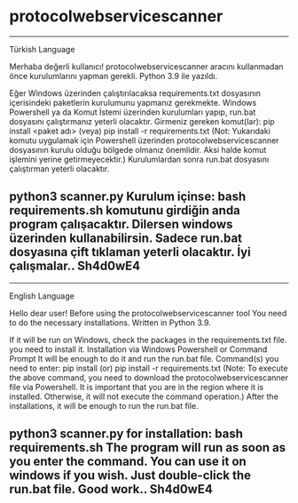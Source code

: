 # protocolwebservicescanner

----------------------------------------------------------------------------------------
Türkish Language

Merhaba değerli kullanıcı!
protocolwebservicescanner aracını kullanmadan önce 
kurulumlarını yapman gerekli. Python 3.9 ile yazıldı.

Eğer Windows üzerinden çalıştırılacaksa requirements.txt dosyasının içerisindeki paketlerin 
kurulumunu yapmanız gerekmekte. Windows Powershell ya da Komut İstemi üzerinden kurulumları
yapıp, run.bat dosyasını çalıştırmanız yeterli olacaktır.
Girmeniz gereken komut(lar):
pip install <paket adı>
(veya)
pip install -r requirements.txt
(Not: Yukarıdaki komutu uygulamak için Powershell üzerinden protocolwebservicescanner dosyasının
kurulu olduğu bölgede olmanız önemlidir. Aksi halde komut işlemini yerine getirmeyecektir.)
Kurulumlardan sonra run.bat dosyasını çalıştırman yeterli olacaktır.

python3 scanner.py 
Kurulum içinse:
bash requirements.sh
komutunu girdiğin anda program çalışacaktır. Dilersen windows üzerinden kullanabilirsin.
Sadece run.bat dosyasına çift tıklaman yeterli olacaktır.
İyi çalışmalar..
Sh4d0wE4
----------------------------------------------------------------------------------------

----------------------------------------------------------------------------------------
English Language

Hello dear user!
Before using the protocolwebservicescanner tool
You need to do the necessary installations. Written in Python 3.9.

If it will be run on Windows, check the packages in the requirements.txt file.
you need to install it. Installation via Windows Powershell or Command Prompt
It will be enough to do it and run the run.bat file.
Command(s) you need to enter:
pip install <package name>
(or)
pip install -r requirements.txt
(Note: To execute the above command, you need to download the protocolwebservicescanner file via Powershell.
It is important that you are in the region where it is installed. Otherwise, it will not execute the command operation.)
After the installations, it will be enough to run the run.bat file. 

python3 scanner.py
for installation:
bash requirements.sh
The program will run as soon as you enter the command. You can use it on windows if you wish.
Just double-click the run.bat file.
Good work..
Sh4d0wE4
------------------------------------------------------------------------------------------
